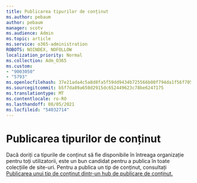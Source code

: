 ```yaml
---
title: Publicarea tipurilor de conținut
ms.author: pebaum
author: pebaum
manager: scotv
ms.audience: Admin
ms.topic: article
ms.service: o365-administration
ROBOTS: NOINDEX, NOFOLLOW
localization_priority: Normal
ms.collection: Adm_O365
ms.custom:
- "9003050"
- "5793"
ms.openlocfilehash: 37e21ada4c5a8d8fa5f59dd9434b725566b00f794da1f56f705e1b9d0b8cfa5b
ms.sourcegitcommit: b5f7da89a650d2915dc652449623c78be6247175
ms.translationtype: MT
ms.contentlocale: ro-RO
ms.lasthandoff: 08/05/2021
ms.locfileid: "54032714"
---
```

# <a name="content-type-publishing"></a>Publicarea tipurilor de conținut

Dacă doriți ca tipurile de conținut să fie disponibile în întreaga organizație pentru toți utilizatorii, este un bun candidat pentru a publica în toate colecțiile de site-uri. Pentru a publica un tip de conținut, consultați [Publicarea unui tip de conținut dintr-un hub de publicare de conținut.](https://support.office.com/article/publish-a-content-type-from-a-content-publishing-hub-58081155-118d-4e7a-9cc5-d43b5dbb7d02)
